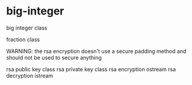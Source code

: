 big-integer
===========

big integer class

fraction class

WARNING: the rsa encryption doesn't use a secure padding method and should not be used to secure anything

rsa public key class
rsa private key class
rsa encryption ostream
rsa decryption istream


